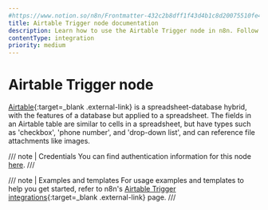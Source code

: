 ```yaml
---
#https://www.notion.so/n8n/Frontmatter-432c2b8dff1f43d4b1c8d20075510fe4
title: Airtable Trigger node documentation
description: Learn how to use the Airtable Trigger node in n8n. Follow technical documentation to integrate Airtable Trigger node into your workflows.
contentType: integration
priority: medium
---
```


# Airtable Trigger node

[Airtable](https://airtable.com/){:target=_blank .external-link} is a spreadsheet-database hybrid, with the features of a database but applied to a spreadsheet. The fields in an Airtable table are similar to cells in a spreadsheet, but have types such as 'checkbox', 'phone number', and 'drop-down list', and can reference file attachments like images.

/// note | Credentials
You can find authentication information for this node [here](/integrations/builtin/credentials/airtable/).
///

///  note  | Examples and templates
For usage examples and templates to help you get started, refer to n8n's [Airtable Trigger integrations](https://n8n.io/integrations/airtable-trigger/){:target=_blank .external-link} page.
///

